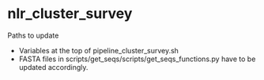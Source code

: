 # nlr_cluster_survey

Paths to update
- Variables at the top of pipeline_cluster_survey.sh
- FASTA files in scripts/get_seqs/scripts/get_seqs_functions.py have to be updated accordingly.
